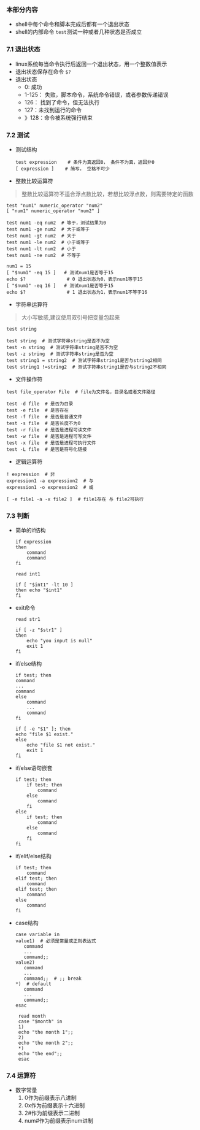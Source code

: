 ### 本部分内容* shell中每个命令和脚本完成后都有一个退出状态* shell的内部命令 `test`测试一种或者几种状态是否成立### 7.1 退出状态* linux系统每当命令执行后返回一个退出状态，用一个整数值表示* 退出状态保存在命令 `$?`* 退出状态    * 0: 成功    * 1-125： 失败，脚本命令，系统命令错误，或者参数传递错误    * 126： 找到了命令，但无法执行    * 127：未找到运行的命令    * 》128：命令被系统强行结束 ### 7.2 测试* 测试结构    ```    test expression    # 条件为真返回0， 条件不为真，返回非0    [ expression ]    # 简写， 空格不可少    ```* 整数比较运算符> 整数比较运算符不适合浮点数比较，若想比较浮点数，则需要特定的函数```test "num1" numeric_operator "num2"[ "num1" numeric_operator "num2" ]``````test num1 -eq num2  # 等于，测试结果为0test num1 -ge num2  # 大于或等于test num1 -gt num2  # 大于test num1 -le num2  # 小于或等于test num1 -lt num2  # 小于test num1 -ne num2  # 不等于``````num1 = 15[ "$num1" -eq 15 ]   # 测试num1是否等于15echo $?               # 0 退出状态为0，表示num1等于15[ "$num1" -eq 16 ]   # 测试num1是否等于15echo $?               # 1 退出状态为1，表示num1不等于16```* 字符串运算符> 大小写敏感,建议使用双引号把变量包起来```test string``````test string  # 测试字符串string是否不为空   test -n string  # 测试字符串string是否不为空   test -z string  # 测试字符串string是否为空   test string1 = string2  # 测试字符串string1是否与string2相同   test string1 !=string2  # 测试字符串string1是否与string2不相同```* 文件操作符```test file_operator File  # file为文件名，目录名或者文件路径``````test -d file  # 是否为目录test -e file  # 是否存在test -f file  # 是否是普通文件test -s file  # 是否长度不为0test -r file  # 是否是进程可读文件test -w file  # 是否是进程可写文件test -x file  # 是否是进程可执行文件test -L file  # 是否是符号化链接```* 逻辑运算符```! expression  # 非expression1 -a expression2  # 与expression1 -o expression2  # 或[ -e file1 -a -x file2 ]  # file1存在 与 file2可执行```### 7.3 判断* 简单的if结构    ```    if expression    then         command        command    fi    ```    ```    read int1    if [ "$int1" -lt 10 ]    then echo "$int1"    fi    ```* exit命令    ```    read str1        if [ -z "$str1" ]    then        echo "you input is null"        exit 1    fi    ```* if/else结构    ```    if test; then    command    ...    command    else        command        ...        command    fi    ```    ```    if [ -e "$1" ]; then    echo "file $1 exist."    else        echo "file $1 not exist."        exit 1    fi    ```* if/else语句嵌套    ```    if test; then        if test; then            command        else             command        fi    else         if test; then            command        else             command            fi    fi    ```* if/elif/else结构    ```    if test; then        command    elif test; then        command     elif test; then        command     else         command    fi    ```* case结构    ```   case variable in    value1)  # 必须是常量或正则表达式       command       ...       command;;    value2)       command       ...       command;;  # ;; break    *)  # default       command       ...       command;;    esac    ```   ```    read month    case "$month" in    1)    echo "the month 1";;    2)    echo "the month 2";;    *)    echo "the end";;    esac   ```### 7.4 运算符* 数字常量    1. 0作为前缀表示八进制    2. 0x作为前缀表示十六进制    3. 2#作为前缀表示二进制    4. num#作为前缀表示num进制